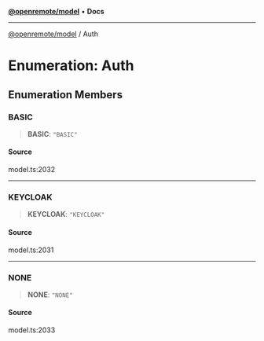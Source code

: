 [**@openremote/model**](../README.md) • **Docs**

***

[@openremote/model](../globals.md) / Auth

# Enumeration: Auth

## Enumeration Members

### BASIC

> **BASIC**: `"BASIC"`

#### Source

model.ts:2032

***

### KEYCLOAK

> **KEYCLOAK**: `"KEYCLOAK"`

#### Source

model.ts:2031

***

### NONE

> **NONE**: `"NONE"`

#### Source

model.ts:2033
